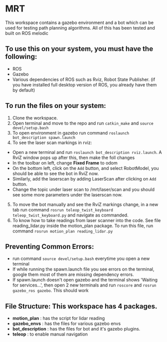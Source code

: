 # MRT

This workspace contains a gazebo environment and a bot which can be used for testing path planning algorithms. All of this has been tested and built on ROS melodic 

## To use this on your system, you must have the following:
- ROS
- Gazebo
- Various dependencies of ROS such as Rviz, Robot State Publisher. (if you have installed full desktop version of ROS, you already have them by default)

## To run the files on your system:
1. Clone the workspace.
2. Open terminal and move to the repo and run `catkin_make` and `source devel/setup.bash`
3. To open environment in gazebo run command `roslaunch bot_description spawn.launch`
4. To see the laser scan markings in rviz:
- Open a new terminal and run `roslaunch bot_description rviz.launch`. A RviZ window pops up after this, then make the foll changes
- In the toolbar on left, change **Fixed Frame** to odom
- On the bottom left, click on the `Add` button, and select RobotModel, you should be able to see the bot in RviZ now.
- Similarly, add the laserscan by adding LaserScan after clicking on `Add` button. 
- Change the topic under laser scan to /mrt/laser/scan and you should see some more parameters under the laserscan now.
5. To move the bot manually and see the RviZ markings change, in a new tab run command `rosrun teleop_twist_keyboard teleop_twist_keyboard.py` and navigate as commanded.
6. To know how to take readings from laser scanner into the code. See file reading_lidar.py inside the motion_plan package. To run this file, run command `rosrun motion_plan reading_lidar.py`

## Preventing Common Errors:
- run command `source devel/setup.bash` everytime you open a new terminal
- If while running the spawn.launch file you see errors on the terminal, google them most of them are missing dependency errors.
- If spawn.launch doesn't open gazebo and the terminal shows 'Waiting for services...', then open 2 new terminals and run `roscore` and `rosrun gazebo_ros gazebo`. This should work

## File Structure: This workspace has 4 packages.
- **motion_plan** : has the script for lidar reading
- **gazebo_envs** : has the files for various gazebo envs
- **bot_description** : has the files for bot and it's gazebo plugins.
- **teleop** : to enable manual navigation
